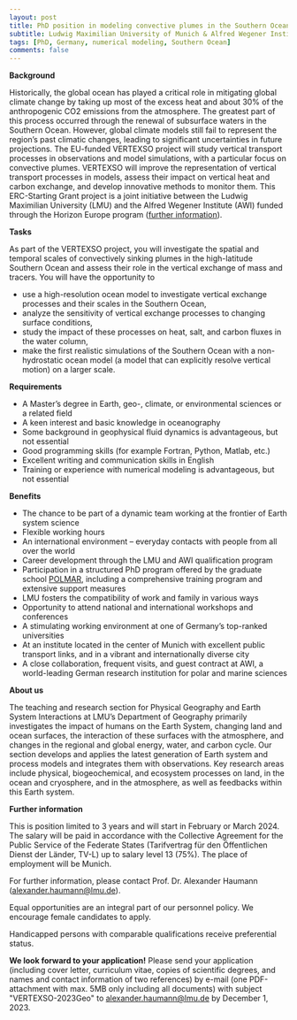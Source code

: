 ```yaml
---
layout: post
title: PhD position in modeling convective plumes in the Southern Ocean (Munich, Germany)
subtitle: Ludwig Maximilian University of Munich & Alfred Wegener Institute
tags: [PhD, Germany, numerical modeling, Southern Ocean]
comments: false
---
```



**Background**

Historically, the global ocean has played a critical role in mitigating global climate change by taking up most of the excess heat and about 30% of the anthropogenic CO2 emissions from the atmosphere. The greatest part of this process occurred through the renewal of subsurface waters in the Southern Ocean. However, global climate models still fail to represent the region’s past climatic changes, leading to significant uncertainties in future projections. The EU-funded VERTEXSO project will study vertical transport processes in observations and model simulations, with a particular focus on convective plumes. VERTEXSO will improve the representation of vertical transport processes in models, assess their impact on vertical heat and carbon exchange, and develop innovative methods to monitor them. This ERC-Starting Grant project is a joint initiative between the Ludwig Maximilian University (LMU) and the Alfred Wegener Institute (AWI) funded through the Horizon Europe program ([further information](https://cordis.europa.eu/project/id/101041743)).


**Tasks**

As part of the VERTEXSO project, you will investigate the spatial and temporal scales of convectively sinking plumes in the high-latitude Southern Ocean and assess their role in the vertical exchange of mass and tracers. You will have the opportunity to

 - use a high-resolution ocean model to investigate vertical exchange processes and their scales in the Southern Ocean,
 - analyze the sensitivity of vertical exchange processes to changing surface conditions,
 - study the impact of these processes on heat, salt, and carbon fluxes in the water column,
 - make the first realistic simulations of the Southern Ocean with a non-hydrostatic ocean model (a model that can explicitly resolve vertical motion) on a larger scale.


**Requirements**

 - A Master’s degree in Earth, geo-, climate, or environmental sciences or a related field
 - A keen interest and basic knowledge in oceanography
 - Some background in geophysical fluid dynamics is advantageous, but not essential
 - Good programming skills (for example Fortran, Python, Matlab, etc.)
 - Excellent writing and communication skills in English
 - Training or experience with numerical modeling is advantageous, but not essential


**Benefits**

 - The chance to be part of a dynamic team working at the frontier of Earth system science
 - Flexible working hours
 - An international environment – everyday contacts with people from all over the world
 - Career development through the LMU and AWI qualification program
 - Participation in a structured PhD program offered by the graduate school [POLMAR](), including a comprehensive training program and extensive support measures
 - LMU fosters the compatibility of work and family in various ways
 - Opportunity to attend national and international workshops and conferences
 - A stimulating working environment at one of Germany’s top-ranked universities
 - At an institute located in the center of Munich with excellent public transport links, and in a vibrant and internationally diverse city
 - A close collaboration, frequent visits, and guest contract at AWI, a world-leading German research institution for polar and marine sciences


**About us**

The teaching and research section for Physical Geography and Earth System Interactions at LMU’s Department of Geography primarily investigates the impact of humans on the Earth System, changing land and ocean surfaces, the interaction of these surfaces with the atmosphere, and changes in the regional and global energy, water, and carbon cycle. Our section develops and applies the latest generation of Earth system and process models and integrates them with observations. Key research areas include physical, biogeochemical, and ecosystem processes on land, in the ocean and cryosphere, and in the atmosphere, as well as feedbacks within this Earth system.


**Further information**

This is position limited to 3 years and will start in February or March 2024. The salary will be paid in accordance with the Collective Agreement for the Public Service of the Federate States (Tarifvertrag für den Öffentlichen Dienst der Länder, TV-L) up to salary level 13 (75%). The place of employment will be Munich.

For further information, please contact Prof. Dr. Alexander Haumann (alexander.haumann@lmu.de).

Equal opportunities are an integral part of our personnel policy. We encourage female candidates to apply.

Handicapped persons with comparable qualifications receive preferential status. 


**We look forward to your application!**
Please send your application (including cover letter, curriculum vitae, copies of scientific degrees, and names and contact information of two references) by e-mail (one PDF-attachment with max. 5MB only including all documents) with subject "VERTEXSO-2023Geo" to [alexander.haumann@lmu.de](mailto:alexander.haumann@lmu.de) by December 1, 2023.
